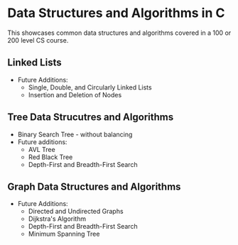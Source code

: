 # Data Structures and Algorithms in C

This showcases common data structures and algorithms covered in a 100 or 200 level CS course.

## Linked Lists
- Future Additions:
	- Single, Double, and Circularly Linked Lists
	- Insertion and Deletion of Nodes

## Tree Data Strucutres and Algorithms
- Binary Search Tree - without balancing
- Future additions:
	- AVL Tree
	- Red Black Tree
	- Depth-First and Breadth-First Search
	
## Graph Data Structures and Algorithms
- Future Additions:
	- Directed and Undirected Graphs
	- Dijkstra's Algorithm
	- Depth-First and Breadth-First Search
	- Minimum Spanning Tree
